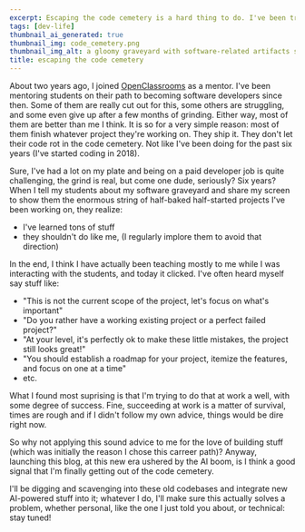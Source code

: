 ```yaml
---
excerpt: Escaping the code cemetery is a hard thing to do. I've been trying to do this for years. Launching this blog is my latest attempt in that direction. Hope it will spark something nice! Following a ship-it mentality, I'm launching it with a simple post. I'll be improving this application and writing about my experiences as a software developer, and other things that I find interesting as I go along.
tags: [dev-life]
thumbnail_ai_generated: true
thumbnail_img: code_cemetery.png
thumbnail_img_alt: a gloomy graveyard with software-related artifacts such as monitors, keyboards, and mice
title: escaping the code cemetery
---
```


About two years ago, I joined [OpenClassrooms](https://openclassrooms.com) as a mentor. I've been mentoring students on their path to becoming software developers since then. Some of them are really cut out for this, some others are struggling, and some even give up after a few months of grinding. Either way, most of them are better than me I think. It is so for a very simple reason: most of them finish whatever project they're working on. They ship it. They don't let their code rot in the code cemetery. Not like I've been doing for the past six years (I've started coding in 2018).

Sure, I've had a lot on my plate and being on a paid developer job is quite challenging, the grind is real, but come one dude, seriously? Six years? When I tell my students about my software graveyard and share my screen to show them the enormous string of half-baked half-started projects I've been working on, they realize:

- I've learned tons of stuff
- they shouldn't do like me, (I regularly implore them to avoid that direction)

In the end, I think I have actually been teaching mostly to me while I was interacting with the students, and today it clicked. I've often heard myself say stuff like:

- "This is not the current scope of the project, let's focus on what's important"
- "Do you rather have a working existing project or a perfect failed project?"
- "At your level, it's perfectly ok to make these little mistakes, the project still looks great!"
- "You should establish a roadmap for your project, itemize the features, and focus on one at a time"
- etc.

What I found most suprising is that I'm trying to do that at work a well, with some degree of success. Fine, succeeding at work is a matter of survival, times are rough and if I didn't follow my own advice, things would be dire right now. 

So why not applying this sound advice to me for the love of building stuff (which was initially the reason I chose this carreer path)? Anyway, launching this blog, at this new era ushered by the AI boom, is I think a good signal that I'm finally getting out of the code cemetery.

I'll be digging and scavenging into these old codebases and integrate new AI-powered stuff into it; whatever I do, I'll make sure this actually solves a problem, whether personal, like the one I just told you about, or technical: stay tuned! 